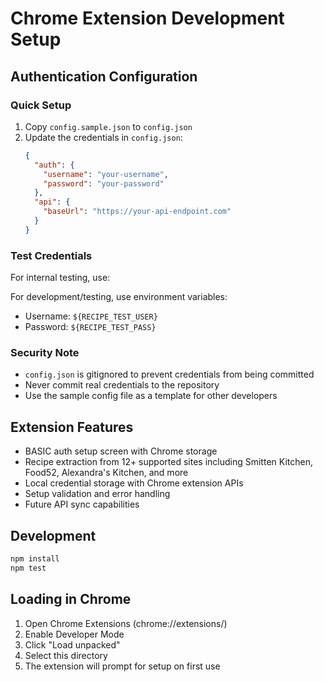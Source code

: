 # Chrome Extension Development Setup

## Authentication Configuration

### Quick Setup

1. Copy `config.sample.json` to `config.json`
2. Update the credentials in `config.json`:
   ```json
   {
     "auth": {
       "username": "your-username",
       "password": "your-password"
     },
     "api": {
       "baseUrl": "https://your-api-endpoint.com"
     }
   }
   ```

### Test Credentials

For internal testing, use:

For development/testing, use environment variables:
- Username: `${RECIPE_TEST_USER}`
- Password: `${RECIPE_TEST_PASS}`

### Security Note

- `config.json` is gitignored to prevent credentials from being committed
- Never commit real credentials to the repository
- Use the sample config file as a template for other developers

## Extension Features

- BASIC auth setup screen with Chrome storage
- Recipe extraction from 12+ supported sites including Smitten Kitchen, Food52, Alexandra's Kitchen, and more
- Local credential storage with Chrome extension APIs
- Setup validation and error handling
- Future API sync capabilities

## Development

```bash
npm install
npm test
```

## Loading in Chrome

1. Open Chrome Extensions (chrome://extensions/)
2. Enable Developer Mode
3. Click "Load unpacked"
4. Select this directory
5. The extension will prompt for setup on first use
